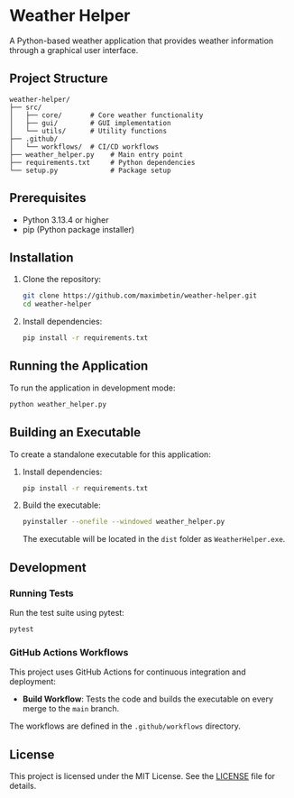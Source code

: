 # Weather Helper

A Python-based weather application that provides weather information through a graphical user interface.

## Project Structure

```
weather-helper/
├── src/
│   ├── core/       # Core weather functionality
│   ├── gui/        # GUI implementation
│   └── utils/      # Utility functions
├── .github/
│   └── workflows/  # CI/CD workflows
├── weather_helper.py    # Main entry point
├── requirements.txt     # Python dependencies
└── setup.py             # Package setup
```

## Prerequisites

- Python 3.13.4 or higher
- pip (Python package installer)

## Installation

1. Clone the repository:
   ```sh
   git clone https://github.com/maximbetin/weather-helper.git
   cd weather-helper
   ```

2. Install dependencies:
   ```sh
   pip install -r requirements.txt
   ```

## Running the Application

To run the application in development mode:
```sh
python weather_helper.py
```

## Building an Executable

To create a standalone executable for this application:

1. Install dependencies:
   ```sh
   pip install -r requirements.txt
   ```
2. Build the executable:
   ```sh
   pyinstaller --onefile --windowed weather_helper.py
   ```
   The executable will be located in the `dist` folder as `WeatherHelper.exe`.

## Development

### Running Tests

Run the test suite using pytest:
```sh
pytest
```

### GitHub Actions Workflows

This project uses GitHub Actions for continuous integration and deployment:

- **Build Workflow**: Tests the code and builds the executable on every merge to the `main` branch.

The workflows are defined in the `.github/workflows` directory.

## License

This project is licensed under the MIT License. See the [LICENSE](LICENSE) file for details.